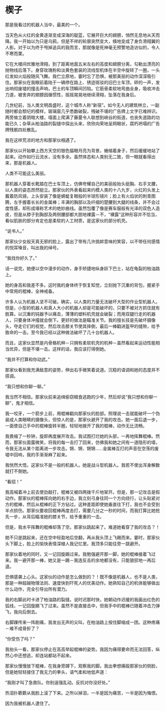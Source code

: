 # 楔子

那是我看过的机器人当中，最美的一个。

当天色从火红的金黄逐渐变成深海的靛蓝，它展开巨大的翅膀，悄然无息地从天而降。我一开始以为只是乌鸦，但是不祥的轮廓突然变大，倏地变成了身负滑翔翼的人影。对于以为终于甩掉追兵的我而言，那就像是死神毫无预警地造访似的，令人不寒而栗。

它在大楼间优雅地滑翔，到了距离地面五米左右的高度和翅膀分离，勾勒出漂亮的抛物线后落下。身穿玫瑰粉和淡黄色套装的流线型机体在半空中旋转了一圈，一头红发如火焰般随风飞舞。我伫立原地，霎时忘了恐惧，被那美丽的动作深深吸引住。那家伙在我眼前着陆于一辆停在路上、锈迹斑驳的旧巴士车顶，砰的一声，发出响彻废墟的撞击声响，巴士的车顶瞬间凹陷。它筋骨柔软地弯曲全身，吸收冲击力道，被舍弃的翅膀因循惯性，摇摇晃晃地继续滑翔，坠落在我身后。

几世纪前，当人类文明昌盛时，这个城市人称“新宿”。如今无人的建筑林立，一副随时都会颓圮的模样，玻璃窗几乎悉数破裂，残破不堪的广告牌上文字已难辨识。两旁耸立着阴暗大楼，墙面上爬满了藤蔓令人联想到峡谷的街道，也丧失道路的功能已久；杂草从柏油路的裂缝中探出头来，欣欣向荣地呈网眼状，腐朽坍塌的广告牌残骸四处散乱。

我在这样荒凉的地方和那家伙相遇了。

那家伙以开始攀上西方天空的银色猫眼月亮为背景，蜷缩着身子，然后缓缓地站了起来。动作如行云流水，没有多余。虽然体态和人类别无二致，但一眼就看得出来，那是机器人。

人类不可能这么美丽。

那机器人穿着长靴踏在巴士车顶上，仿佛夸耀自己的美丽般抬头挺胸、右手叉腰，以人类的姿态昂然挺立。那家伙的外表看起来约模人类的十八九岁，火红的头发上戴着防风镜，上头安装了像是蜻蜓复眼般的半球形镜片；脸上有火焰状的刺青图腾，左手握着长长的金属棒；丰满的胸部以及纤细的楚腰到大腿的线条，并不会过度性感，却形成堪称艺术的绝妙曲线。虽然包覆了像是赛车服般有光泽的双色人造皮，但是从脖子到胸部及两侧腰部都大胆地裸露－不，“裸露”这种形容并不恰当，看似肌肤的部分肯定也是柔软的人工材质，是这家伙的部分机壳。

“说书人。”

那家伙少女般天真无邪的脸上，露出了带有几许挑衅意味的笑容，以不带任何感情的悦耳嗓音，叫出我的绰号。

“我找你好久了。”

话一说完，她便以空中漫步的动作，身手矫捷地纵身跃下巴士，站在龟裂的柏油路上。

她的身高和我差不多。这时我的身体终于恢复知觉，立刻抛下沉重的背包，握紧手中常用的棍棒，全神戒备。

许多人认为机器人坚不可破。确实，以人类的力量无法破坏大型的作业型机器人。但是，小型的机器人和真人大小的机器人却是可能破坏的，只要不被对方抓住就有胜算。以沉重的钝器予以痛击，薄薄的塑料机壳就会破裂；而用双腿行走的机器人，只要身体冲撞就会倒下。更好的做法是瞄准关节。我的擅长技是先破坏摄像头，夺走它们的视觉，然后攻击膝关节使其摔倒，最后一棒戳进盔甲的缝隙，给予致命的一击。至今我已经以这种做法破坏了几十台机器人。

而且，这家伙显然是内骨骼机种－只拥有柔软机壳的机种－虽然看起来运动性能相当优异，但是不堪一击。这样的话，我应该打得倒她。

“我并不打算和你动武。”

那家伙看到我充满敌意的姿势，伸出右手微笑着说道。沉稳的语调和她的态度并不搭调。

“我只想和你聊一聊。”

我当然不相信。那家伙前来追缉偷窃粮食逃跑的少年，然后却说“我只想和你聊一聊”，鬼才相信。

我一咬牙，一个箭步上前，用棍棒戳向那家伙的脸部。照理说一击就能破坏一个伪装成人类眼睛的摄像头，但惊人的是，那家伙避开了我的攻击。她一面后退一步，一面使自己手中的棍棒旋转半圈，轻轻地拨开了我的棍棒，动作无比流畅。

我畏缩了一秒钟，旋即再度展开攻击。我试图打烂她的头部，一再地挥舞棍棒。然而，那家伙面露微笑，将我的每一击打了回来，仿佛我和她之间有一道隐形的墙，令我无法从某个距离进一步攻击。锵、锵、锵锵……金属棒互打的声音在空荡的废墟中回响，我的手渐渐麻了起来。

我恍然大悟。这家伙不是一般的机器人。她是战斗型机器人。我若不使出浑身解数就打不倒她。

“看招！”

我高喊着冲上前去使劲敲打，棍棒又被四两拨千斤地架开。但是，那一记攻击是假动作。那家伙的棍棒挥向她的右手边，我立刻弓身往同一个方向绕行，让头贴紧对方的棍棒，然后从棍棒的正下方钻过。这种差距即使她垂直往下打，我也不会受到半点损伤。那家伙要收回棍棒再度击打，需要几分之一秒的时间，而我打算比她抢先一步，从背后瞄准她的膝关节，给予重重的一击。

但是，我水平挥舞的棍棒却落了空。那家伙跳起来了。难道她看穿了我的攻击？！

她不只是跳起来，还在空中轻盈地后空翻，再从我头顶上飞踢而来。霎时，那家伙头下脚上，脸上的愉快表情深植人我记忆里。我顶多只能往旁一跳避开。

那家伙着地的同时，又一记回旋踢过来。我勉强避开那一脚，她的棍棒接着飞过来。我一避开那一棒，她又是一踢－我连反击的余地都没有，只能狼狈地一再后退。

恐惧感袭上心头。这家伙的动作是怎么做到的？！既不像是机器人，也不是人类，那是一种超越物理法则、速度快到吓死人的优美动作。她熟知自己的机体能够做出什么动作，完全引导出所有潜力。

我的右脚此时卡进了柏油路的裂缝。说时迟那时快，她朝动作迟缓的我画出红色的弧线，一记回旋踢飞了过来。虽然不是直接击中，但我手中的棍棒已随着冲击力弹飞，我向后倒去。

右脚踝传来一阵剧痛，我发出无声的尖叫，在柏油路上按住脚缩成一团。这种疼痛－难不成骨折了？

“你受伤了吗？”

我抬头一看，那家伙停止在高高举起棍棒的姿势。我因为痛得要命而无法回答，纵然心中还想逃，却连站都站不起来。

那家伙慢慢放下棍棒，在我身旁蹲下，观察我的脚。我出拳想痛殴那家伙的侧脸，但是她轻轻接住了我无力的拳头，语气柔和地低声道：

“我刚才叫了急救队。你别逞强乱动。反抗对你没好处。”

热泪扑簌簌从我脸上滚了下来。之所以掉泪，一半是因为痛苦，一半是因为悔恨。

因为我被机器人逮住了。